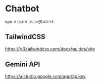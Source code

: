 # Chatbot

```
npm create vite@latest
```
## TailwindCSS
https://v3.tailwindcss.com/docs/guides/vite

## Gemini API
https://aistudio.google.com/app/apikey
